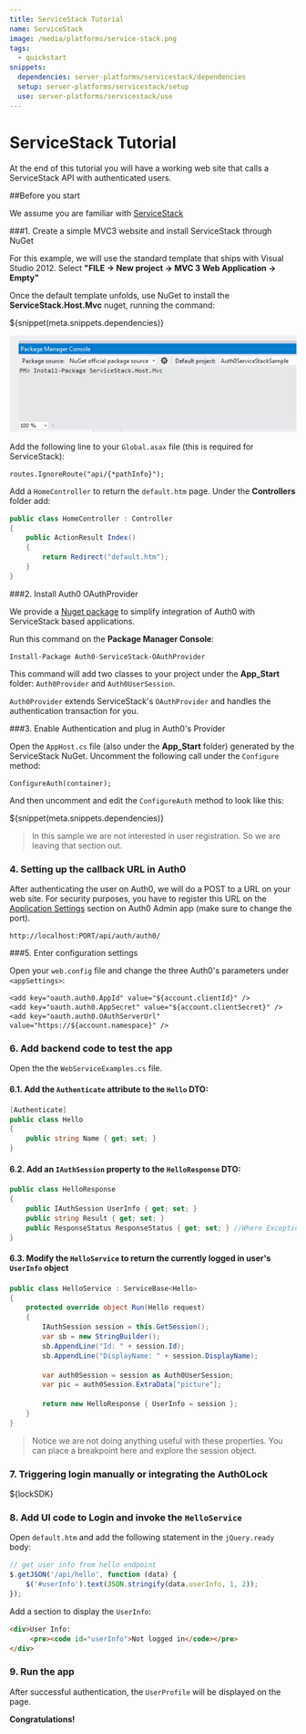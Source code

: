 ```yaml
---
title: ServiceStack Tutorial
name: ServiceStack
image: /media/platforms/service-stack.png
tags:
  - quickstart
snippets:
  dependencies: server-platforms/servicestack/dependencies
  setup: server-platforms/servicestack/setup
  use: server-platforms/servicestack/use
---
```


# ServiceStack Tutorial

At the end of this tutorial you will have a working web site that calls a ServiceStack API with authenticated users.

##Before you start

We assume you are familiar with [ServiceStack](http://www.servicestack.net/)

###1. Create a simple MVC3 website and install ServiceStack through NuGet

For this example, we will use the standard template that ships with Visual Studio 2012. Select __"FILE -> New project -> MVC 3 Web Application -> Empty"__

Once the default template unfolds, use NuGet to install the **ServiceStack.Host.Mvc** nuget, running the command:

${snippet(meta.snippets.dependencies)}

![](/media/articles/server-platforms/servicestack/install-servicestack-nuget.png)

Add the following line to your `Global.asax` file (this is required for ServiceStack):

```
routes.IgnoreRoute("api/{*pathInfo}");
```

Add a `HomeController` to return the `default.htm` page. Under the __Controllers__ folder add:

```c#
public class HomeController : Controller
{
    public ActionResult Index()
    {
        return Redirect("default.htm");
    }
}
```

###2. Install Auth0 OAuthProvider

We provide a [Nuget package](http://nuget.org/packages/Auth0-ServiceStack-OAuthProvider/) to simplify integration of Auth0 with ServiceStack based applications.

Run this command on the __Package Manager Console__:

	Install-Package Auth0-ServiceStack-OAuthProvider

This command will add two classes to your project under the __App_Start__ folder: `Auth0Provider` and `Auth0UserSession`.

`Auth0Provider` extends ServiceStack's `OAuthProvider` and handles the authentication transaction for you.

###3. Enable Authentication and plug in Auth0's Provider

Open the `AppHost.cs` file (also under the __App_Start__ folder) generated by the ServiceStack NuGet. Uncomment the following call under the `Configure` method:

```
ConfigureAuth(container);
```

And then uncomment and edit the `ConfigureAuth` method to look like this:

${snippet(meta.snippets.dependencies)}

> In this sample we are not interested in user registration. So we are leaving that section out.

### 4. Setting up the callback URL in Auth0

<div class="setup-callback">
<p>After authenticating the user on Auth0, we will do a POST to a URL on your web site. For security purposes, you have to register this URL on the <a href="${uiAppSettingsURL}">Application Settings</a> section on Auth0 Admin app (make sure to change the port).</p>

<pre><code>http://localhost:PORT/api/auth/auth0/</pre></code>
</div>

###5. Enter configuration settings

Open your `web.config` file and change the three Auth0's parameters under `<appSettings>`:

```
<add key="oauth.auth0.AppId" value="${account.clientId}" />
<add key="oauth.auth0.AppSecret" value="${account.clientSecret}" />
<add key="oauth.auth0.OAuthServerUrl" value="https://${account.namespace}" />
```


### 6. Add backend code to test the app

Open the the `WebServiceExamples.cs` file.

#### 6.1. Add the `Authenticate` attribute to the `Hello` DTO:

```c#
[Authenticate]
public class Hello
{
	public string Name { get; set; }
}
```

#### 6.2. Add an `IAuthSession` property to the `HelloResponse` DTO:

```c#
public class HelloResponse
{
    public IAuthSession UserInfo { get; set; }
	public string Result { get; set; }
	public ResponseStatus ResponseStatus { get; set; } //Where Exceptions get auto-serialized
}
```

#### 6.3. Modify the `HelloService` to return the currently logged in user's `UserInfo` object

```c#
public class HelloService : ServiceBase<Hello>
{
	protected override object Run(Hello request)
	{
        IAuthSession session = this.GetSession();
        var sb = new StringBuilder();
        sb.AppendLine("Id: " + session.Id);
        sb.AppendLine("DisplayName: " + session.DisplayName);

        var auth0Session = session as Auth0UserSession;
        var pic = auth0Session.ExtraData["picture"];

        return new HelloResponse { UserInfo = session };
	}
}
```
> Notice we are not doing anything useful with these properties. You can place a breakpoint here and explore the session object.

### 7. Triggering login manually or integrating the Auth0Lock

${lockSDK}

### 8. Add UI code to Login and invoke the `HelloService`

Open `default.htm` and add the following statement in the `jQuery.ready` body:

```js
// get user info from hello endpoint
$.getJSON('/api/hello', function (data) {
    $('#userInfo').text(JSON.stringify(data.userInfo, 1, 2));
});
```

Add a section to display the `UserInfo`:

```html
<div>User Info:
     <pre><code id="userInfo">Not logged in</code></pre>
</div>
```

### 9. Run the app

After successful authentication, the `UserProfile` will be displayed on the page.

**Congratulations!**

